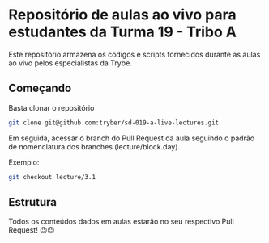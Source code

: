 # Repositório de aulas ao vivo para estudantes da Turma 19 - Tribo A

Este repositório armazena os códigos e scripts fornecidos durante as aulas ao vivo pelos especialistas da Trybe.

## Começando

Basta clonar o repositório

```sh
git clone git@github.com:tryber/sd-019-a-live-lectures.git
```

Em seguida, acessar o branch do Pull Request da aula seguindo o padrão de nomenclatura dos branches (lecture/block.day).

Exemplo:

```sh
git checkout lecture/3.1
```

## Estrutura

Todos os conteúdos dados em aulas estarão no seu respectivo Pull Request! 😉😉
